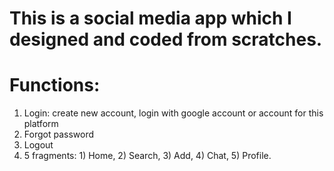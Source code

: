 # This is a social media app which I designed and coded from scratches.
# Functions:
1. Login: create new account, login with google account or account for this platform
2. Forgot password
3. Logout
4. 5 fragments: 1) Home, 2) Search, 3) Add, 4) Chat, 5) Profile.

